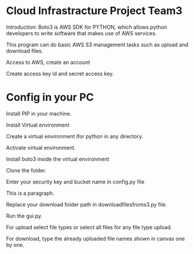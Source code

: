 <h1> Cloud Infrastracture Project Team3  </h1> 
<p>Introduction: Boto3 is AWS SDK for PYTHON, which allows python developers to write software that makes use of
AWS services.</p>
<p>This program can do basic AWS S3 management tasks such as upload and download files.</p>
<p>Access to AWS, create an account</p>
<p>Create access key id and secret access key.</p>
<h1>Config in your PC </h1> 
<p>Install PIP in your machine.</p>
<p>Install Virtual environment</p>
<p>Create a virtual environment ifor python in any directory.</p>
<p>Activate virtual environment.</p>
<p>Install boto3 inside the virtual environment</p>
<p>Clone the folder.</p>
<p>Enter your security key and bucket name in config.py file</p>
<p>This is a paragraph.</p>
<p>Replace your download folder path in downloadfilesfroms3.py file.</p>
<p>Run the gui.py.</p>
<p>For upload select file types or select all files for any file type upload.</p>
<p>For download, type the already uploaded file names shown in canvas one by one.</p>
